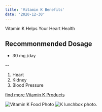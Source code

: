 ```yaml
---
title: 'Vitamin K Benefits'
date: '2020-12-30' 
---
```


Vitamin K Helps Your Heart Health

## Recommonmended Dosage
- 30 mg /day

--
1. Heart
2. Kidney
3. Blood Pressure

[ find more Vitamin K Products](https://www.google.com)

![Vitamin K Food Photo](./gatsby-astronaut.png)
![K lunchbox photo.](./main_pic1.jpg)
